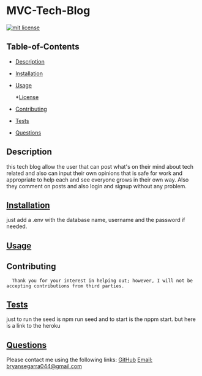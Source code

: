 # MVC-Tech-Blog

[![mit license](https://img.shields.io/badge/License-mit-blue.svg)](undefined)

  ## Table-of-Contents
  * [Description](#description)
  * [Installation](#installation)
  * [Usage](#usage)
  
    *[License](#license)
    
  * [Contributing](#contributing)
  * [Tests](#tests)
  * [Questions](#questions)
  
  ## Description
  this tech blog allow the user that can post what's on their mind about tech related and also can input their own opinions that is safe for work and appropriate to help each and see everyone grows in their own way. Also they comment on posts and also login and signup without any problem.

  ## [Installation](#table-of-contents)
  just add a .env with the database name, username and the password if needed.

  ## [Usage](#table-of-contents)
 

  ## Contributing
  
      Thank you for your interest in helping out; however, I will not be accepting contributions from third parties.
      
  ## [Tests](#table-of-contents)
  just to run the seed is npm run seed and to start is the nppm start. but here is a link to the heroku
  

  ##  [Questions](#table-of-contents)
  Please contact me using the following links:
  [GitHub](https://github.com/Bryguy20)
  [Email: bryansegarra044@gmail.com](mailto:bryansegarra044@gmail.com)